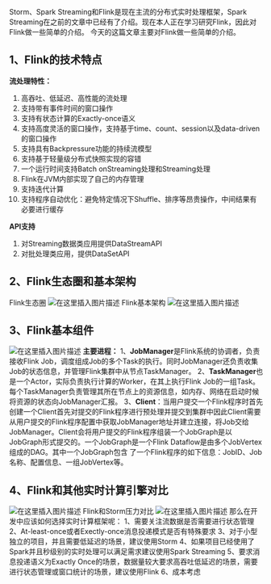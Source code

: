 ﻿
Storm、Spark Streaming和Flink是现在主流的分布式实时处理框架，Spark Streaming在之前的文章中已经有了介绍。现在本人正在学习研究Flink，因此对Flink做一些简单的介绍。
今天的这篇文章主要对Flink做一些简单的介绍。
## 1、Flink的技术特点
**流处理特性：**

 1. 高吞吐、低延迟、高性能的流处理
 2. 支持带有事件时间的窗口操作
 3. 支持有状态计算的Exactly-once语义
 4. 支持高度灵活的窗口操作，支持基于time、count、session以及data-driven的窗口操作
 5. 支持具有Backpressure功能的持续流模型
 6. 支持基于轻量级分布式快照实现的容错
 7. 一个运行时间支持Batch onStreaming处理和Streaming处理
 8. Flink在JVM内部实现了自己的内存管理
 9. 支持迭代计算
 10. 支持程序自动优化：避免特定情况下Shuffle、排序等昂贵操作，中间结果有必要进行缓存


**API支持** 
  1.  对Streaming数据类应用提供DataStreamAPI
  2. 对批处理类应用，提供DataSetAPI
## 2、Flink生态圈和基本架构
Flink生态圈
![在这里插入图片描述](https://img-blog.csdnimg.cn/20191003174116865.png?x-oss-process=image/watermark,type_ZmFuZ3poZW5naGVpdGk,shadow_10,text_aHR0cHM6Ly9ibG9nLmNzZG4ubmV0L3dlaXhpbl80NDI0MDM3MA==,size_16,color_FFFFFF,t_70)
Flink基本架构
![在这里插入图片描述](https://img-blog.csdnimg.cn/20191003174200469.png?x-oss-process=image/watermark,type_ZmFuZ3poZW5naGVpdGk,shadow_10,text_aHR0cHM6Ly9ibG9nLmNzZG4ubmV0L3dlaXhpbl80NDI0MDM3MA==,size_16,color_FFFFFF,t_70)
## 3、Flink基本组件
![在这里插入图片描述](https://img-blog.csdnimg.cn/20191003175322147.png)
**主要进程：**
1、**JobManager**是Flink系统的协调者，负责接收Flink Job，调度组成Job的多个Task的执行。同时JobManager还负责收集Job的状态信息，并管理Flink集群中从节点TaskManager。
2、**TaskManager**也是一个Actor，实际负责执行计算的Worker，在其上执行Flink Job的一组Task。每个TaskManager负责管理其所在节点上的资源信息，如内存、网络在启动时候将资源的状态向JobManager汇报。
3、**Client**：当用户提交一个Flink程序时首先创建一个Client首先对提交的Flink程序进行预处理并提交到集群中因此Client需要从用户提交的Flink程序配置中获取JobManager地址并建立连接，将Job交给JobManager。Client会将用户提交的Flink程序组装一个JobGraph是以JobGraph形式提交的。一个JobGraph是一个Flink Dataflow是由多个JobVertex组成的DAG。其中一个JobGraph包含 了一个Flink程序的如下信息：JobID、Job名称、配置信息、一组JobVertex等。
## 4、Flink和其他实时计算引擎对比
![在这里插入图片描述](https://img-blog.csdnimg.cn/20191003192008135.png?x-oss-process=image/watermark,type_ZmFuZ3poZW5naGVpdGk,shadow_10,text_aHR0cHM6Ly9ibG9nLmNzZG4ubmV0L3dlaXhpbl80NDI0MDM3MA==,size_16,color_FFFFFF,t_70)
Flink和Storm压力对比
![在这里插入图片描述](https://img-blog.csdnimg.cn/20191003192041496.png?x-oss-process=image/watermark,type_ZmFuZ3poZW5naGVpdGk,shadow_10,text_aHR0cHM6Ly9ibG9nLmNzZG4ubmV0L3dlaXhpbl80NDI0MDM3MA==,size_16,color_FFFFFF,t_70)
那么在开发中应该如何选择实时计算框架呢：
1、需要关注流数据是否需要进行状态管理
2、At-least-once或者Exectly-once消息投递模式是否有特殊要求
3、对于小型独立的项目，并且需要低延迟的场景，建议使用Storm
4、如果项目已经使用了Spark并且秒级别的实时处理可以满足需求建议使用Spark Streaming
5、要求消息投递语义为Exactly Once的场景，数据量较大要求高吞吐低延迟的场景，需要进行状态管理或窗口统计的场景，建议使用Flink
6、成本考虑
